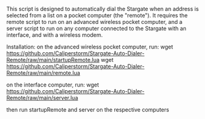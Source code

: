 This script is designed to automatically dial the Stargate when an address is selected from a list on a pocket computer (the "remote").
It requires the remote script to run on an advanced wireless pocket computer, and a server script to run on any computer connected to the Stargate with an interface, and with a wireless modem.

Installation:
on the advanced wireless pocket computer, run: 
wget https://github.com/Caliperstorm/Stargate-Auto-Dialer-Remote/raw/main/startupRemote.lua
wget https://github.com/Caliperstorm/Stargate-Auto-Dialer-Remote/raw/main/remote.lua

on the interface computer, run:
wget https://github.com/Caliperstorm/Stargate-Auto-Dialer-Remote/raw/main/server.lua

then run startupRemote and server on the respective computers
